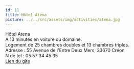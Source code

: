 ```yaml
---
id: 11
title: Hôtel Atena
picture: ../../src/assets/img/activities/atena.jpg
---
```

Hôtel Atena  
A 13 minutes en voiture du domaine.  
Logement de 25 chambres doubles et 13 chambres triples.  
Adresse : 55 Avenue de l'Entre Deux Mers, 33670 Créon  
N de tel : 05 57 34 45 35  
[Lien du gîte](https://www.hotelatena.fr/chambres-1.html)
